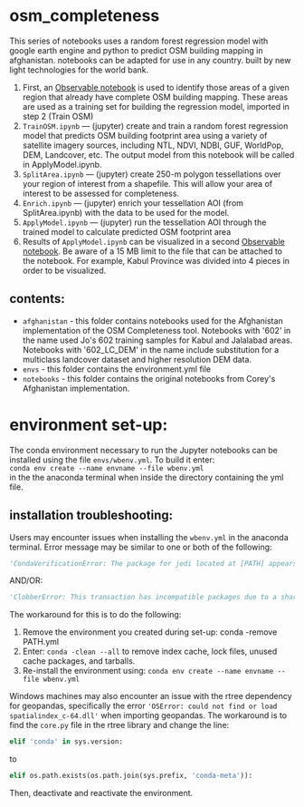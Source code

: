 # osm_completeness
This series of notebooks uses a random forest regression model with google earth engine and python to predict OSM building mapping in afghanistan. notebooks can be adapted for use in any country. built by new light technologies for the world bank.


1. First, an [Observable notebook](https://observablehq.com/@jobelanger/osm-training-set-creation-nepal-example) is used to identify those areas of a given region that already have complete OSM building mapping. These areas are used as a training set for building the regression model, imported in step 2 (Train OSM)
2. `TrainOSM.ipynb` &mdash; (jupyter) create and train a random forest regression model that predicts OSM building footprint area using a variety of satellite imagery sources, including NTL, NDVI, NDBI, GUF, WorldPop, DEM, Landcover, etc. The output model from this notebook will be called in ApplyModel.ipynb.
3. `SplitArea.ipynb` &mdash; (jupyter) create 250-m polygon tessellations over your region of interest from a shapefile. This will allow your area of interest to be assessed for completeness. 
4. `Enrich.ipynb` &mdash; (jupyter) enrich your tessellation AOI (from SplitArea.ipynb) with the data to be used for the model.
5. `ApplyModel.ipynb` &mdash; (jupyter) run the tessellation AOI through the trained model to calculate predicted OSM footprint area
6. Results of `ApplyModel.ipynb` can be visualized in a second [Observable notebook](https://observablehq.com/d/09da0d4f932c9310). Be aware of a 15 MB limit to the file that can be attached to the notebook. For example, Kabul Province was divided into 4 pieces in order to be visualized. 

## contents:
- `afghanistan` - this folder contains notebooks used for the Afghanistan implementation of the OSM Completeness tool. Notebooks with '602' in the name used Jo's 602 training samples for Kabul and Jalalabad areas. Notebooks with '602_LC_DEM' in the name include substitution for a multiclass landcover dataset and higher resolution DEM data.
- `envs` - this folder contains the environment.yml file
- `notebooks` - this folder contains the original notebooks from Corey's Afghanistan implementation. 
# environment set-up:
The conda environment necessary to run the Jupyter notebooks can be installed using the file `envs/wbenv.yml`. To build it enter:<br>
`conda env create --name envname --file wbenv.yml`<br>
in the the anaconda terminal when inside the directory containing the yml file. 

## installation troubleshooting:
Users may encounter issues when installing the `wbenv.yml` in the anaconda terminal. Error message may be similar to one or both of the following: 
```python
'CondaVerificationError: The package for jedi located at [PATH] appears to be corrupted...'
```
AND/OR:
```python
'ClobberError: This transaction has incompatible packages due to a shared path...'
```
The workaround for this is to do the following: 
1. Remove the environment you created during set-up: conda -remove PATH.yml
2. Enter: `conda -clean --all` to remove index cache, lock files, unused cache packages, and tarballs.
3. Re-install the environment using: `conda env create --name envname --file wbenv.yml`


Windows machines may also encounter an issue with the rtree dependency for geopandas, specifically the error `'OSError: could not find or load spatialindex_c-64.dll'` when importing geopandas. The workaround is to find the `core.py` file in the rtree library and change the line:<br>
```python
elif 'conda' in sys.version:
```
to
```python
elif os.path.exists(os.path.join(sys.prefix, 'conda-meta')):
```
Then, deactivate and reactivate the environment. 
